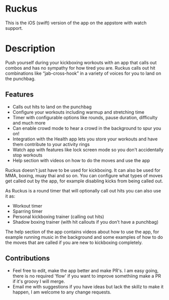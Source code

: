 # Ruckus
This is the iOS (swift) version of the app on the appstore with watch support.

# Description
Push yourself during your kickboxing workouts with an app that calls out combos and has no sympathy for 
how tired you are. Ruckus calls out hit combinations like “jab-cross-hook” 
in a variety of voices for you to land on the punchbag.


## Features

* Calls out hits to land on the punchbag
* Configure your workouts including warmup and stretching time
* Timer with configurable options like rounds, pause duration, difficulty and much more
* Can enable crowd mode to hear a crowd in the background to spur you on!
* Integration with the Health app lets you store your workouts and have them contribute to your activity rings
* Watch app with features like lock screen mode so you don't accidentally stop workouts 
* Help section with videos on how to do the moves and use the app

Ruckus doesn't just have to be used for kickboxing. It can also be used for MMA, boxing, muay thai and so on. 
You can configure what types of moves get called out by the app, for example disabling kicks from being called out.

As Ruckus is a round timer that will optionally call out hits you can also use it as:

* Workout timer
* Sparring timer
* Personal kickboxing trainer (calling out hits)
* Shadow boxing trainer (with hit callouts if you don’t have a punchbag)

The help section of the app contains videos about how to use the app, for example running music in the 
background and some examples of how to do the moves that are called if you are new to kickboxing completely.

## Contributions

* Feel free to edit, make the app better and make PR's. I am easy going, there is no required 'flow' if you want to improve somethiing make a PR if it's groovy I will merge.
* Email me with suggestions if you have ideas but lack the skillz to make it happen, I am welcome to any change requests.
